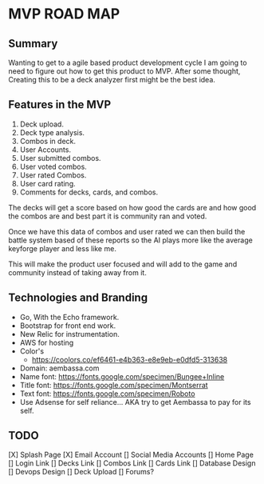 # MVP ROAD MAP

## Summary
Wanting to get to a agile based product development cycle I am going to need to figure out how to get this product to MVP. After some thought, Creating this to be a deck analyzer first might be the best idea.

## Features in the MVP

1. Deck upload.
2. Deck type analysis.
3. Combos in deck.
4. User Accounts.
5. User submitted combos.
6. User voted combos.
7. User rated Combos.
8. User card rating.
9. Comments for decks, cards, and combos.

The decks will get a score based on how good the cards are and how good the combos are and best part it is community ran and voted.

Once we have this data of combos and user rated we can then build the battle system based of these reports so the AI plays more like the average keyforge player and less like me.

This will make the product user focused and will add to the game and community instead of taking away from it.

## Technologies and Branding
- Go, With the Echo framework.
- Bootstrap for front end work.
- New Relic for instrumentation.
- AWS for hosting
- Color's
    - https://coolors.co/ef6461-e4b363-e8e9eb-e0dfd5-313638
- Domain: aembassa.com
- Name font: https://fonts.google.com/specimen/Bungee+Inline
- Title font: https://fonts.google.com/specimen/Montserrat
- Text font: https://fonts.google.com/specimen/Roboto
- Use Adsense for self reliance... AKA try to get Aembassa to pay for its self.

## TODO
[X] Splash Page
[X] Email Account
[] Social Media Accounts
[] Home Page
[] Login Link
[] Decks Link
[] Combos Link
[] Cards Link
[] Database Design
[] Devops Design
[] Deck Upload
[] Forums?
